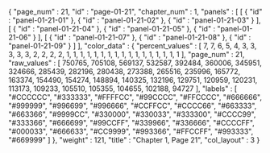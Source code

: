 {
  "page_num" : 21,
  "id" : "page-01-21",
  "chapter_num" : 1,
  "panels" : [
    [
      {
        "id" : "panel-01-21-01"
      },
      {
        "id" : "panel-01-21-02"
      },
      {
        "id" : "panel-01-21-03"
      }
    ],
    [
      {
        "id" : "panel-01-21-04"
      },
      {
        "id" : "panel-01-21-05"
      },
      {
        "id" : "panel-01-21-06"
      }
    ],
    [
      {
        "id" : "panel-01-21-07"
      },
      {
        "id" : "panel-01-21-08"
      },
      {
        "id" : "panel-01-21-09"
      }
    ]
  ],
  "color_data" : {
    "percent_values" : [
      7,
      7,
      6,
      5,
      4,
      3,
      3,
      3,
      3,
      3,
      2,
      2,
      2,
      2,
      1,
      1,
      1,
      1,
      1,
      1,
      1,
      1,
      1,
      1,
      1,
      1,
      1,
      1,
      1,
      1,
      1
    ],
    "page_num" : 21,
    "raw_values" : [
      750765,
      705108,
      569137,
      532587,
      392484,
      360006,
      345951,
      324666,
      285439,
      282196,
      280438,
      273388,
      265516,
      235996,
      165772,
      163374,
      154490,
      154274,
      148894,
      140325,
      132196,
      129751,
      120959,
      120231,
      113173,
      109233,
      105510,
      105355,
      104655,
      102188,
      94727
    ],
    "labels" : [
      "#CCCCCC",
      "#333333",
      "#FFFFCC",
      "#99CCCC",
      "#FFCCCC",
      "#666666",
      "#999999",
      "#996699",
      "#996666",
      "#CCFFCC",
      "#CCCC66",
      "#663333",
      "#663366",
      "#9999CC",
      "#330000",
      "#330033",
      "#333300",
      "#CCCC99",
      "#333366",
      "#666699",
      "#99CCFF",
      "#339966",
      "#336666",
      "#CCCCFF",
      "#000033",
      "#666633",
      "#CC9999",
      "#993366",
      "#FFCCFF",
      "#993333",
      "#669999"
    ]
  },
  "weight" : 121,
  "title" : "Chapter 1, Page 21",
  "col_layout" : 3
}
